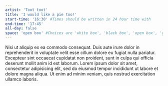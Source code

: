 ```yaml
---
artist: 'Toot toot'
title: 'I would like a pie too!'
start-time: '16:30' #Times should be written in 24 hour time with
end-time: '17:45'
all-day: false
space: 'open box' #Choices are 'white box', 'black box', 'open box', 'grounds'
---
```


Nisi ut aliquip ex ea commodo consequat. Duis aute irure dolor in reprehenderit in voluptate velit esse cillum dolore eu fugiat nulla pariatur. Excepteur sint occaecat cupidatat non proident, sunt in culpa qui officia deserunt mollit anim id est laborum. Lorem ipsum dolor sit amet, consectetur adipisicing elit, sed do eiusmod tempor incididunt ut labore et dolore magna aliqua. Ut enim ad minim veniam, quis nostrud exercitation ullamco laboris.
